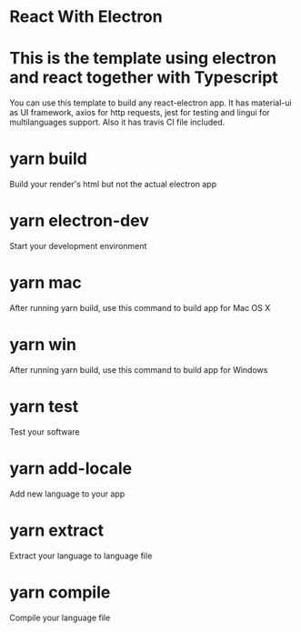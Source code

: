 # React With Electron

# This is the template using electron and react together with Typescript
You can use this template to build any react-electron app.
It has material-ui as UI framework,  axios for http requests,  jest for testing and
lingui for multilanguages support. Also it has travis CI file included.

# yarn build
Build your render's html but not the actual electron app

# yarn electron-dev
Start your development environment

# yarn mac
After running yarn build, use this command to build app for Mac OS X

# yarn win
After running yarn build, use this command to build app for Windows

# yarn test
Test your software

# yarn add-locale
Add new language to your app

# yarn extract
Extract your language to language file

# yarn compile
Compile your language file

